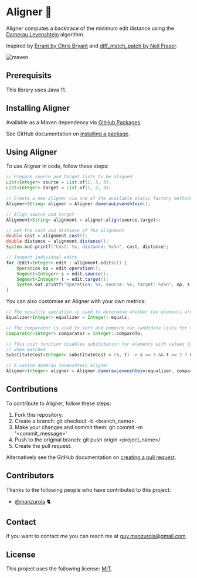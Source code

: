 # Aligner 🤖

Aligner computes a backtrace of the minimum edit distance using the [Damerau Levenshtein](https://en.wikipedia.org/wiki/Damerau%E2%80%93Levenshtein_distance) algorithm.

Inspired by [Errant by Chris Bryant](https://github.com/chrisjbryant/errant/blob/master/errant/alignment.py)
and [diff_match_patch by Neil Fraser](https://github.com/google/diff-match-patch).

![maven](https://github.com/manzurola/aligner/actions/workflows/maven.yml/badge.svg)

## Prerequisits

This library uses Java 11.

## Installing Aligner

Available as a Maven dependency via [GitHub Packages](https://github.com/orgs/LanguageToys/packages?repo_name=aligner).  

See GitHub documentation on [installing a package](https://docs.github.com/en/packages/working-with-a-github-packages-registry/working-with-the-apache-maven-registry#installing-a-package).

## Using Aligner

To use Aligner in code, follow these steps:

```java
// Prepare source and target lists to be aligned
List<Integer> source = List.of(1, 3, 3);
List<Integer> target = List.of(1, 2, 3);

// Create a new aligner via one of the available static factory methods
Aligner<String> aligner = Aligner.damerauLevenshtein();

// Align source and target
Alignment<String> alignment = aligner.align(source,target);

// Get the cost and distance of the alignment
double cost = alignment.cost();
double distance = alignment.distance();
System.out.printf("Cost: %s, distance: %s%n", cost, distance);

// Inspect individual edits
for (Edit<Integer> edit : alignment.edits()) {
    Operation op = edit.operation();
    Segment<Integer> s = edit.source();
    Segment<Integer> t = edit.target();
    System.out.printf("Operation: %s, source: %s, target: %s%n", op, s, t);
}
```

You can also customise an Aligner with your own metrics:

```java
// The equality operation is used to determine whether two elements are equal
Equalizer<Integer> equalizer = Integer::equals;

// The comparator is used to sort and compare two candidate lists for transposition
Comparator<Integer> comparator = Integer::compareTo;

// This cost function disables substitution for elements with values (3,2) by returning a Double.MAX_VALUE
// when matched
SubstituteCost<Integer> substituteCost = (s, t) -> s == 3 && t == 2 ? Double.MAX_VALUE : 1.0;

// A custom damerau levenshtein aligner
Aligner<Integer> aligner = Aligner.damerauLevenshtein(equalizer, comparator, substituteCost);
```

## Contributions

To contribute to Aligner, follow these steps:

1. Fork this repository.
2. Create a branch: git checkout -b <branch_name>.
3. Make your changes and commit them: git commit -m '<commit_message>'
4. Push to the original branch: git push origin <project_name>/<location>
5. Create the pull request.

Alternatively see the GitHub documentation on [creating a pull request](https://docs.github.com/en/github/collaborating-with-pull-requests/proposing-changes-to-your-work-with-pull-requests/creating-a-pull-request).

        
## Contributors
        
Thanks to the following people who have contributed to this project:
        
* [@manzurola](https://github.com/manzurola) 🐈        

## Contact

If you want to contact me you can reach me at [guy.manzurola@gmail.com](guy.manzurola@gmail.com).

## License
        
This project uses the following license: [MIT](https://github.com/LanguageToys/aligner/blob/555fd35e842feb8d899d7197a1965ea01bc74c95/LICENSE).
